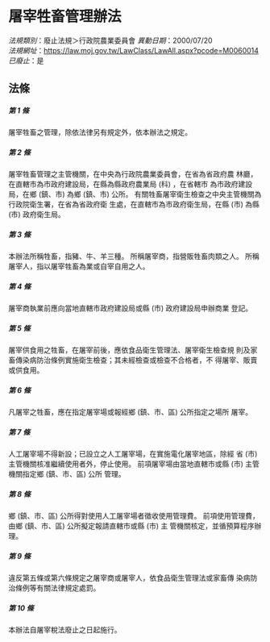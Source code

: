 # 屠宰牲畜管理辦法

*法規類別*：廢止法規＞行政院農業委員會
*異動日期*：2000/07/20  
*法規網址*：https://law.moj.gov.tw/LawClass/LawAll.aspx?pcode=M0060014
*已廢止*：是


## 法條
##### 第 1 條
屠宰牲畜之管理，除依法律另有規定外，依本辦法之規定。

##### 第 2 條
屠宰牲畜管理之主管機關，在中央為行政院農業委員會，在省為省政府農
林廳，在直轄市為市政府建設局，在縣為縣政府農業局 (科) ，在省轄市
為市政府建設局，在鄉 (鎮、市) 為鄉 (鎮、市) 公所。
有關牲畜屠宰衛生檢查之中央主管機關為行政院衛生署，在省為省政府衛
生處，在直轄市為市政府衛生局，在縣 (市) 為縣 (市) 政府衛生局。

##### 第 3 條
本辦法所稱牲畜，指豬、牛、羊三種。
所稱屠宰商，指營販牲畜肉類之人。
所稱屠宰人，指以屠宰牲畜為業或自宰自用之人。

##### 第 4 條
屠宰商執業前應向當地直轄市政府建設局或縣 (市) 政府建設局申辦商業
登記。

##### 第 5 條
屠宰供食用之牲畜，在屠宰前後，應依食品衛生管理法、屠宰衛生檢查規
則及家畜傳染病防治條例實施衛生檢查；其未經檢查或檢查不合格者，不
得屠宰、販賣或供食用。

##### 第 6 條
凡屠宰之牲畜，應在指定屠宰場或報經鄉 (鎮、市、區) 公所指定之場所
屠宰。

##### 第 7 條
人工屠宰場不得新設；已設立之人工屠宰場，在實施電化屠宰地區，除經
省 (市) 主管機關核准繼續使用者外，停止使用。
前項屠宰場由當地直轄市或縣 (市) 主管機關指定鄉 (鎮、市、區) 公所
管理。

##### 第 8 條
鄉 (鎮、市、區) 公所得對使用人工屠宰場者徵收使用管理費。
前項使用管理費，由鄉 (鎮、市、區) 公所擬定報請直轄市或縣 (市) 主
管機關核定，並循預算程序辦理。

##### 第 9 條
違反第五條或第六條規定之屠宰商或屠宰人，依食品衛生管理法或家畜傳
染病防治條例等有關法律規定處罰。

##### 第 10 條
本辦法自屠宰稅法廢止之日起施行。


